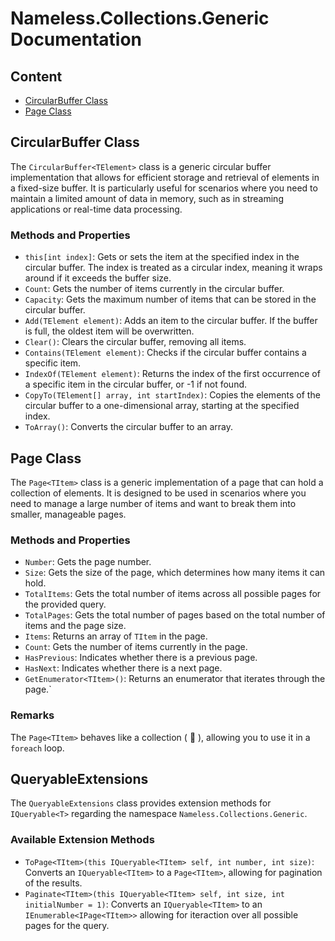 # Nameless.Collections.Generic Documentation

## Content
- [CircularBuffer Class](#circularbuffer-class)
- [Page Class](#page-class)

<a id="circularbuffer-class"></a>
## CircularBuffer Class

The `CircularBuffer<TElement>` class is a generic circular buffer implementation that allows for efficient storage and retrieval of elements in a fixed-size buffer. It is particularly useful for scenarios where you need to maintain a limited amount of data in memory, such as in streaming applications or real-time data processing.

### Methods and Properties

- `this[int index]`: Gets or sets the item at the specified index in the circular buffer. The index is treated as a circular index, meaning it wraps around if it exceeds the buffer size.
- `Count`: Gets the number of items currently in the circular buffer.
- `Capacity`: Gets the maximum number of items that can be stored in the circular buffer.
- `Add(TElement element)`: Adds an item to the circular buffer. If the buffer is full, the oldest item will be overwritten.
- `Clear()`: Clears the circular buffer, removing all items.
- `Contains(TElement element)`: Checks if the circular buffer contains a specific item.
- `IndexOf(TElement element)`: Returns the index of the first occurrence of a specific item in the circular buffer, or -1 if not found.
- `CopyTo(TElement[] array, int startIndex)`: Copies the elements of the circular buffer to a one-dimensional array, starting at the specified index.
- `ToArray()`: Converts the circular buffer to an array.

<a id="page-class"></a>
## Page Class

The `Page<TItem>` class is a generic implementation of a page that can hold a collection of elements. It is designed to be used in scenarios where you need to manage a large number of items and want to break them into smaller, manageable pages.

### Methods and Properties

- `Number`: Gets the page number.
- `Size`: Gets the size of the page, which determines how many items it can hold.
- `TotalItems`: Gets the total number of items across all possible pages for the provided query.
- `TotalPages`: Gets the total number of pages based on the total number of items and the page size.
- `Items`: Returns an array of `TItem` in the page.
- `Count`: Gets the number of items currently in the page.
- `HasPrevious`: Indicates whether there is a previous page.
- `HasNext`: Indicates whether there is a next page.
- `GetEnumerator<TItem>()`: Returns an enumerator that iterates through the page.`

### Remarks

The `Page<TItem>` behaves like a collection ( :duck: ), allowing you to use it in a `foreach` loop.

## QueryableExtensions

The `QueryableExtensions` class provides extension methods for `IQueryable<T>` regarding the namespace `Nameless.Collections.Generic`.

### Available Extension Methods

- `ToPage<TItem>(this IQueryable<TItem> self, int number, int size)`: Converts an `IQueryable<TItem>` to a `Page<TItem>`, allowing for pagination of the results.
- `Paginate<TItem>(this IQueryable<TItem> self, int size, int initialNumber = 1)`: Converts an `IQueryable<TItem>` to an `IEnumerable<IPage<TItem>>` allowing for iteraction over all possible pages for the query.